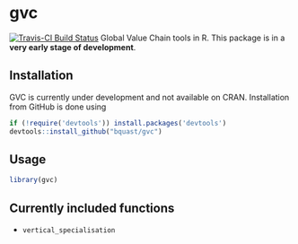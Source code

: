 # gvc
[![Travis-CI Build Status](https://travis-ci.org/bquast/gvc.png?branch=master)](https://travis-ci.org/bquast/gvc) 
Global Value Chain tools in R. This package is in a **very early stage of development**.

## Installation
GVC is currently under development and not available on CRAN. Installation from GitHub is done using

```r
if (!require('devtools')) install.packages('devtools')
devtools::install_github("bquast/gvc")
```

## Usage

```r
library(gvc)
```

## Currently included functions

* `vertical_specialisation`